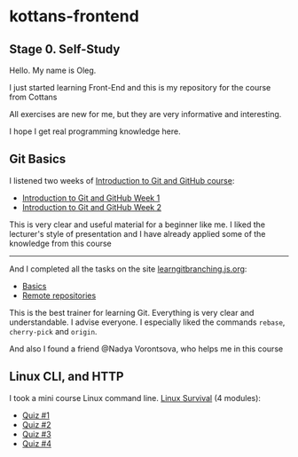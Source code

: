 # kottans-frontend


## Stage 0. Self-Study

Hello. My name is Oleg.

I just started learning Front-End and this is my repository for the course from Cottans

All exercises are new for me, but they are very informative and interesting.

I hope I get real programming knowledge here.


## Git Basics

I listened two weeks of [Introduction to Git and GitHub course](https://www.coursera.org/learn/introduction-git-github):

* [Introduction to Git and GitHub Week 1](https://github.com/Oleg-Chistiy/kottans-frontend/blob/main/assets/Git%20Intro/Week%201.jpg)
* [Introduction to Git and GitHub Week 2](https://github.com/Oleg-Chistiy/kottans-frontend/blob/main/assets/Git%20Intro/Week%202.jpg)

This is very clear and useful material for a beginner like me.
I liked the lecturer's style of presentation and I have already applied some of the knowledge from this course

----------------------------------------------------------------------------------------------------------------------------------

And I completed all the tasks on the site [learngitbranching.js.org](https://learngitbranching.js.org):

* [Basics](https://github.com/Oleg-Chistiy/kottans-frontend/blob/main/assets/Git%20Intro/Основи.jpg)
* [Remote repositories](https://github.com/Oleg-Chistiy/kottans-frontend/blob/main/assets/Git%20Intro/Удаленные%20репозитории.jpg)

This is the best trainer for learning Git. Everything is very clear and understandable. I advise everyone.
I especially liked the commands `rebase`, `cherry-pick` and `origin`. 

And also I found a friend @Nadya Vorontsova, who helps me in this course


## Linux CLI, and HTTP
I took a mini course Linux command line. [Linux Survival](https://linuxsurvival.com) (4 modules):

* [Quiz #1](https://github.com/Oleg-Chistiy/kottans-frontend/blob/main/assets/task_linux_cli/Quiz%201.jpg)
* [Quiz #2](https://github.com/Oleg-Chistiy/kottans-frontend/blob/main/assets/task_linux_cli/Quiz%202.jpg)
* [Quiz #3](https://github.com/Oleg-Chistiy/kottans-frontend/blob/main/assets/task_linux_cli/Quiz%203.jpg)
* [Quiz #4](https://github.com/Oleg-Chistiy/kottans-frontend/blob/main/assets/task_linux_cli/Quiz%204.jpg)






